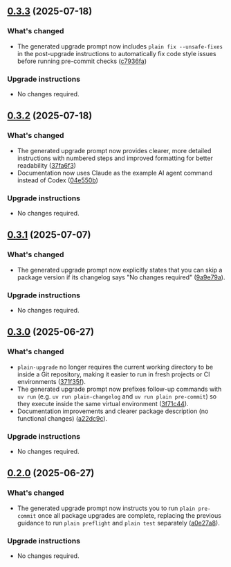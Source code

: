 ## [0.3.3](https://github.com/dropseed/plain/releases/plain-upgrade@0.3.3) (2025-07-18)

### What's changed

- The generated upgrade prompt now includes `plain fix --unsafe-fixes` in the post-upgrade instructions to automatically fix code style issues before running pre-commit checks ([c7936fa](https://github.com/dropseed/plain/commit/c7936fa546f50d2cbc10a712f9bc4089315d2b8a))

### Upgrade instructions

- No changes required.

## [0.3.2](https://github.com/dropseed/plain/releases/plain-upgrade@0.3.2) (2025-07-18)

### What's changed

- The generated upgrade prompt now provides clearer, more detailed instructions with numbered steps and improved formatting for better readability ([37fa6f3](https://github.com/dropseed/plain/commit/37fa6f3))
- Documentation now uses Claude as the example AI agent command instead of Codex ([04e550b](https://github.com/dropseed/plain/commit/04e550b))

### Upgrade instructions

- No changes required.

## [0.3.1](https://github.com/dropseed/plain/releases/plain-upgrade@0.3.1) (2025-07-07)

### What's changed

- The generated upgrade prompt now explicitly states that you can skip a package version if its changelog says "No changes required" ([9a9e79a](https://github.com/dropseed/plain/commit/9a9e79a)).

### Upgrade instructions

- No changes required.

## [0.3.0](https://github.com/dropseed/plain/releases/plain-upgrade@0.3.0) (2025-06-27)

### What's changed

- `plain-upgrade` no longer requires the current working directory to be inside a Git repository, making it easier to run in fresh projects or CI environments ([371f35f](https://github.com/dropseed/plain/commit/371f35f)).
- The generated upgrade prompt now prefixes follow-up commands with `uv run` (e.g. `uv run plain-changelog` and `uv run plain pre-commit`) so they execute inside the same virtual environment ([3f71c44](https://github.com/dropseed/plain/commit/3f71c44)).
- Documentation improvements and clearer package description (no functional changes) ([a22dc9c](https://github.com/dropseed/plain/commit/a22dc9c)).

### Upgrade instructions

- No changes required.

## [0.2.0](https://github.com/dropseed/plain/releases/plain-upgrade@0.2.0) (2025-06-27)

### What's changed

- The generated upgrade prompt now instructs you to run `plain pre-commit` once all package upgrades are complete, replacing the previous guidance to run `plain preflight` and `plain test` separately ([a0e27a8](https://github.com/dropseed/plain/commit/a0e27a8c390b53a67bdc7a3d823edcaf50c7204b)).

### Upgrade instructions

- No changes required.
